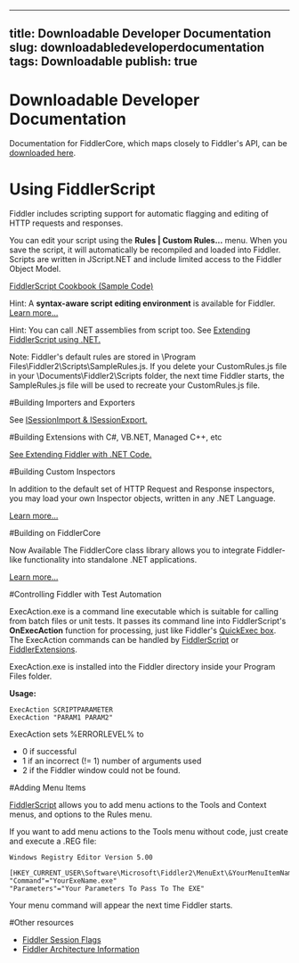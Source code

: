 <!-- http://www.fiddler2.com/Fiddler/dev/ -->

---
title: Downloadable Developer Documentation
slug: downloadabledeveloperdocumentation
tags: Downloadable
publish: true
---

# Downloadable Developer Documentation

Documentation for FiddlerCore, which maps closely to Fiddler's API, can be [downloaded here](http://www.fiddler2.com/dl/FiddlerCoreDocsSetup.exe).

# Using FiddlerScript

Fiddler includes scripting support for automatic flagging and editing of HTTP requests and responses. 

You can edit your script using the **Rules | Custom Rules...** menu.  When you save the script, it will automatically be recompiled and loaded into Fiddler.  Scripts are written in JScript.NET and include limited access to the Fiddler Object Model.

   [FiddlerScript Cookbook (Sample Code)](http://www.fiddler2.com/Fiddler/dev/ScriptSamples.asp)

Hint: A **syntax-aware script editing environment** is available for Fiddler.  [Learn more...](http://www.fiddler2.com/fiddler/fse.asp)

Hint: You can call .NET assemblies from script too.  See [Extending FiddlerScript using .NET.](http://www.fiddler2.com/Fiddler/dev/UsingCSharp.asp) 

Note: Fiddler's default rules are stored in \Program Files\Fiddler2\Scripts\SampleRules.js. If you delete your CustomRules.js file in your \Documents\Fiddler2\Scripts folder, the next time Fiddler starts, the SampleRules.js file will be used to recreate your CustomRules.js file.

#Building Importers and Exporters

See [ISessionImport & ISessionExport.](http://www.fiddler2.com/Fiddler/dev/ISessionExport.asp)

#Building Extensions with C#, VB.NET, Managed C++, etc

[See Extending Fiddler with .NET Code.](http://www.fiddler2.com/Fiddler/dev/IFiddlerExtension.asp)

#Building Custom Inspectors

In addition to the default set of HTTP Request and Response inspectors, you may load your own Inspector objects, written in any .NET Language.

   [Learn more...](http://www.fiddler2.com/Fiddler/dev/Inspectors.asp)

#Building on FiddlerCore

Now Available The FiddlerCore class library allows you to integrate Fiddler-like functionality into standalone .NET applications.

   [Learn more...](http://www.fiddler2.com/Fiddler/Core/)

#Controlling Fiddler with Test Automation

ExecAction.exe is a command line executable which is suitable for calling from batch files or unit tests.  It passes its command line into FiddlerScript's **OnExecAction** function for processing, just like Fiddler's [QuickExec box](http://www.fiddler2.com/fiddler/help/quickexec.asp#ExecAction).  The ExecAction commands can be handled by [FiddlerScript](http://www.fiddler2.com/Fiddler/dev/ScriptSamples.asp) or [FiddlerExtensions](http://www.fiddler2.com/Fiddler/dev/IFiddlerExtension.asp).

ExecAction.exe is installed into the Fiddler directory inside your Program Files folder.

**Usage:**

	ExecAction SCRIPTPARAMETER
	ExecAction "PARAM1 PARAM2"

ExecAction sets %ERRORLEVEL% to

* 0 if successful
* 1 if an incorrect (!= 1) number of arguments used
* 2 if the Fiddler window could not be found.

#Adding Menu Items

[FiddlerScript](http://www.fiddler2.com/Fiddler/dev/ScriptSamples.asp) allows you to add menu actions to the Tools and Context menus, and options to the Rules menu. 

If you want to add menu actions to the Tools menu without code, just create and execute a .REG file:

	Windows Registry Editor Version 5.00

	[HKEY_CURRENT_USER\Software\Microsoft\Fiddler2\MenuExt\&YourMenuItemName]
	"Command"="YourExeName.exe"
	"Parameters"="Your Parameters To Pass To The EXE"

Your menu command will appear the next time Fiddler starts. 

#Other resources

* [Fiddler Session Flags](http://www.fiddler2.com/Fiddler/dev/SessionFlags.asp)
* [Fiddler Architecture Information](http://www.fiddler2.com/Fiddler/dev/FiddlerArchitecture.asp)
